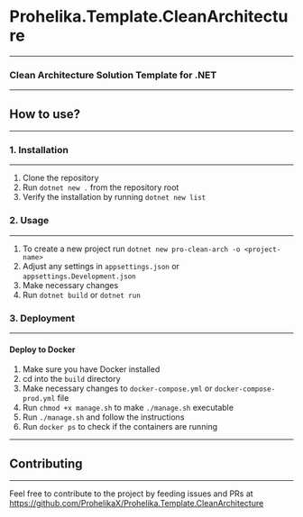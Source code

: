 # Prohelika.Template.CleanArchitecture

-----------------

### Clean Architecture Solution Template for .NET

-----------------

## How to use?

---------------------

### 1. Installation

---------------------
1. Clone the repository
2. Run `dotnet new .` from the repository root
3. Verify the installation by running `dotnet new list`

### 2. Usage

---------------------
1. To create a new project run `dotnet new pro-clean-arch -o <project-name>`
2. Adjust any settings in `appsettings.json` or `appsettings.Development.json`
3. Make necessary changes
4. Run `dotnet build` or `dotnet run`

### 3. Deployment

---------------------
#### Deploy to Docker
1. Make sure you have Docker installed
2. cd into the `build` directory
3. Make necessary changes to `docker-compose.yml` or `docker-compose-prod.yml` file
4. Run `chmod +x manage.sh` to make `./manage.sh` executable
5. Run `./manage.sh` and follow the instructions
6. Run `docker ps` to check if the containers are running


-----------------

## Contributing

-----------------
Feel free to contribute to the project by feeding issues and PRs at https://github.com/ProhelikaX/Prohelika.Template.CleanArchitecture
